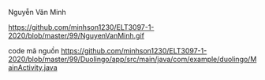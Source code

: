 Nguyễn Văn Minh 


https://github.com/minhson1230/ELT3097-1-2020/blob/master/99/NguyenVanMinh.gif

code mã nguồn https://github.com/minhson1230/ELT3097-1-2020/blob/master/99/Duolingo/app/src/main/java/com/example/duolingo/MainActivity.java
